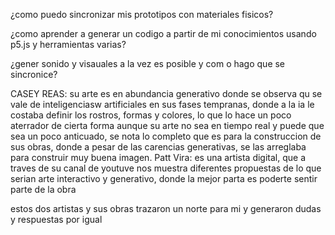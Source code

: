 ¿como puedo sincronizar mis prototipos con materiales fisicos?

¿como aprender a generar un codigo a partir de mi conocimientos usando p5.js y herramientas varias?

¿gener sonido y visauales a la vez es posible y com o hago que se sincronice?

CASEY REAS: su arte es en abundancia generativo donde se observa qu se vale de inteligenciasw artificiales en sus fases tempranas, donde a la ia le costaba definir los rostros, formas y colores, lo que lo hace un poco aterrador de cierta forma aunque su arte no sea en tiempo real y puede que sea un poco anticuado, se nota lo completo que es para la construccion de sus obras, donde a pesar de las carencias generativas, se las arreglaba para construir muy buena imagen. 
Patt Vira: es una artista digital, que a traves de su canal de youtuve nos muestra diferentes propuestas de lo que serian arte interactivo y generativo, donde la mejor parta es poderte sentir parte de la obra

estos dos artistas y sus obras trazaron un norte para mi y generaron dudas y respuestas por igual
